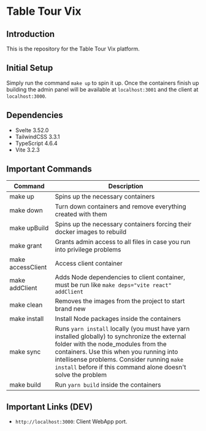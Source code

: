 # Table Tour Vix

## Introduction

This is the repository for the Table Tour Vix platform.

## Initial Setup

Simply run the command `make up` to spin it up. Once the containers finish up building the admin panel will be available at `localhost:3001` and the client at `localhost:3000`.

## Dependencies

- Svelte 3.52.0
- TailwindCSS 3.3.1
- TypeScript 4.6.4
- Vite 3.2.3

## Important Commands

| Command | Description |
| --- | --- |
| make up | Spins up the necessary containers |
| make down | Turn down containers and remove everything created with them |
| make upBuild | Spins up the necessary containers forcing their docker images to rebuild |
| make grant | Grants admin access to all files in case you run into privilege problems |
| make accessClient | Access client container |
| make addClient | Adds Node dependencies to client container, must be run like `make deps="vite react" addClient` |
| make clean | Removes the images from the project to start brand new |
| make install | Install Node packages inside the containers |
| make sync | Runs `yarn install` locally (you must have yarn installed globally) to synchronize the external folder with the node_modules from the containers. Use this when you running into intellisense problems. Consider running `make install` before if this command alone doesn't solve the problem |
| make build | Run `yarn build` inside the containers |

## Important Links (DEV)

- `http://localhost:3000`: Client WebApp port.